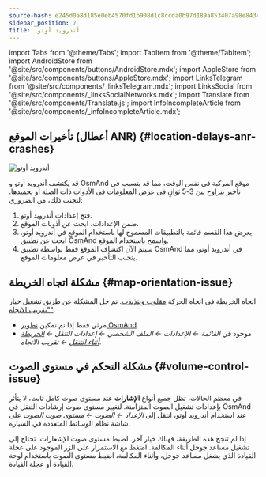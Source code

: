 ```yaml
---
source-hash: e245d0a8d185e0eb4570fd1b908d1c8ccda0b97d189a853407a98e84348a2b57
sidebar_position: 7
title:  أندرويد أوتو
---
```

import Tabs from '@theme/Tabs';
import TabItem from '@theme/TabItem';
import AndroidStore from '@site/src/components/buttons/AndroidStore.mdx';
import AppleStore from '@site/src/components/buttons/AppleStore.mdx';
import LinksTelegram from '@site/src/components/_linksTelegram.mdx';
import LinksSocial from '@site/src/components/_linksSocialNetworks.mdx';
import Translate from '@site/src/components/Translate.js';
import InfoIncompleteArticle from '@site/src/components/_infoIncompleteArticle.mdx';




## تأخيرات الموقع (أعطال ANR) {#location-delays-anr-crashes}

![أندرويد أوتو](@site/static/img/navigation/auto-car/android_auto_troubleshooting_1.png)

قد يكتشف أندرويد أوتو و OsmAnd موقع المركبة في نفس الوقت، مما قد يتسبب في تأخير يتراوح بين 3-5 ثوانٍ في عرض المعلومات في الأدوات ذات الصلة أو تجميدها. لتجنب ذلك، من الضروري:

1. فتح إعدادات أندرويد أوتو.
2. ضمن الإعدادات، ابحث عن أذونات الموقع.
3. يعرض هذا القسم قائمة بالتطبيقات المسموح لها باستخدام الموقع في أندرويد أوتو. ابحث عن تطبيق OsmAnd واسمح باستخدام الموقع.
4. سيتم الآن اكتشاف الموقع فقط بواسطة تطبيق OsmAnd في أندرويد أوتو، مما يتجنب التأخير في عرض معلومات الموقع.


## مشكلة اتجاه الخريطة {#map-orientation-issue}

اتجاه الخريطة في اتجاه الحركة [مقلوب ويتذبذب](https://github.com/osmandapp/OsmAnd/issues/16041). تم حل المشكلة عن طريق تشغيل خيار ["تقريب الاتجاه"](../navigation/guidance/map-during-navigation.md#map-during-navigation):

- مرئي فقط إذا تم تمكين [تطوير OsmAnd](../plugins/development.md).
- موجود في *القائمة ← الإعدادات ← الملف الشخصي ← إعدادات التنقل ← [الخريطة أثناء التنقل](../navigation/guidance/map-during-navigation.md) ← تقريب الاتجاه*.


## مشكلة التحكم في مستوى الصوت {#volume-control-issue}

في معظم الحالات، تظل جميع أنواع **الإشارات** عند مستوى صوت كامل ثابت، لا يتأثر بإعدادات تشغيل الصوت المتزامنة. لتغيير مستوى صوت إرشادات التنقل في OsmAnd عند استخدام أندرويد أوتو، انتقل إلى *الإعداد ← الصوت ← مستوى صوت الصوت* على شاشة نظام الوسائط المتعددة في السيارة.

إذا لم تنجح هذه الطريقة، فهناك خيار آخر. لضبط مستوى صوت الإشعارات، تحتاج إلى تشغيل مساعد جوجل أثناء المكالمة. اضغط مع الاستمرار على الزر الموجود على عجلة القيادة الذي يشغل مساعد جوجل، وأثناء المكالمة، اضبط مستوى الصوت باستخدام لوحة القيادة أو عجلة القيادة.